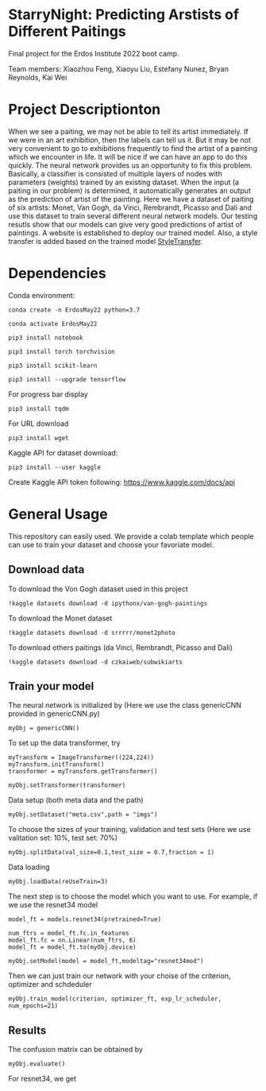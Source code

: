# StarryNight: Predicting Arstists of Different Paitings
Final project for the Erdos Institute 2022 boot camp. 

Team members: Xiaozhou Feng, Xiaoyu Liu, Estefany Nunez, Bryan Reynolds, Kai Wei
# Project Descriptionton
When we see a paiting, we may not be able to tell its artist immediately. If we were in an art exhibition, then the labels can tell us it. But it may be not very convenient to go to exhibitions frequently to find the artist of a painting which we encounter in life. It will be nice if we can have an app to do this quickly. The neural network provides us an opportunity to fix this problem. Basically, a classifier is consisted of multiple layers of nodes with parameters (weights) trained by an existing dataset. When the input (a paiting in our problem) is determined, it automatically generates an output as the prediction of artist of the painting. Here we have a dataset of paiting of six artists: Monet, Van Gogh, da Vinci, Rembrandt, Picasso and Dali and use this dataset to train several different neural network models. Our testing resutls show that our models can give very good predictions of artist of paintings. A website is established to deploy our trained model. Also, a style transfer is added based on the trained model [StyleTransfer](https://huggingface.co/spaces/breynolds1247/StarryNight_StyleTransfer).
# Dependencies
Conda environment:
```
conda create -n ErdosMay22 python=3.7

conda activate ErdosMay22

pip3 install notebook

pip3 install torch torchvision

pip3 install scikit-learn

pip3 install --upgrade tensorflow
```
For progress bar display
```
pip3 install tqdm
```
For URL download
```
pip3 install wget
```
Kaggle API for dataset download:
```
pip3 install --user kaggle
```
Create Kaggle API token following:  https://www.kaggle.com/docs/api
# General Usage

This repository can easily used. We provide a colab template which people can use to train your dataset and choose your favoriate model. 


## Download data
To download the Von Gogh dataset used in this project
```
!kaggle datasets download -d ipythonx/van-gogh-paintings
```
To download the Monet dataset
```
!kaggle datasets download -d srrrrr/monet2photo
```
To download others paitings (da Vinci, Rembrandt, Picasso and Dali)
```
!kaggle datasets download -d czkaiweb/subwikiarts
```

## Train your model
The neural network is initialized by (Here we use the class genericCNN provided in genericCNN.py)
```
myObj = genericCNN()
```
To set up the data transformer, try
```
myTransform = ImageTransformer((224,224))
myTransform.initTransform()
transformer = myTransform.getTransformer()

myObj.setTransformer(transformer)
```
Data setup (both meta data and the path)
```
myObj.setDataset("meta.csv",path = "imgs")
```

To choose the sizes of your training, validation and test sets (Here we use valitation set: 10%, test set: 70%)
```
myObj.splitData(val_size=0.1,test_size = 0.7,fraction = 1)
```
Data loading
```
myObj.loadData(reUseTrain=3)
```

The next step is to choose the model which you want to use. For example, if we use the resnet34 model
```
model_ft = models.resnet34(pretrained=True)

num_ftrs = model_ft.fc.in_features
model_ft.fc = nn.Linear(num_ftrs, 6)
model_ft = model_ft.to(myObj.device)

myObj.setModel(model = model_ft,modeltag="resnet34mod")
```
Then we can just train our network with your choise of the criterion, optimizer and schdeduler
```
myObj.train_model(criterion, optimizer_ft, exp_lr_scheduler, num_epochs=21)
```
## Results
The confusion matrix can be obtained by
```
myObj.evaluate()
```
For resnet34, we get
